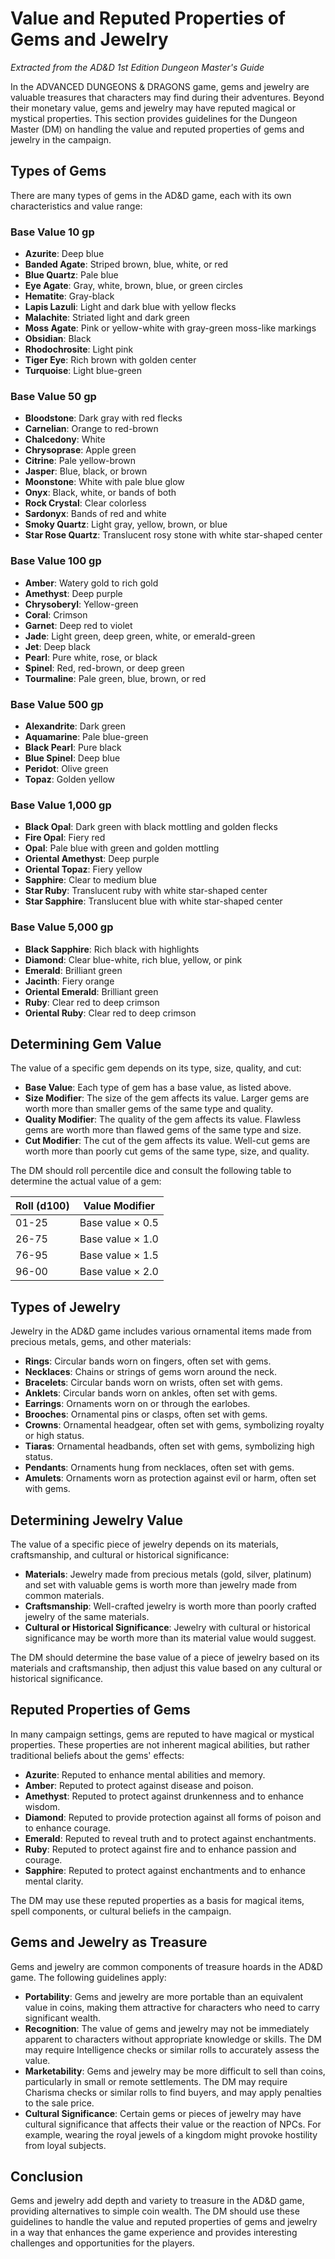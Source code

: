 # Value and Reputed Properties of Gems and Jewelry

*Extracted from the AD&D 1st Edition Dungeon Master's Guide*

In the ADVANCED DUNGEONS & DRAGONS game, gems and jewelry are valuable treasures that characters may find during their adventures. Beyond their monetary value, gems and jewelry may have reputed magical or mystical properties. This section provides guidelines for the Dungeon Master (DM) on handling the value and reputed properties of gems and jewelry in the campaign.

## Types of Gems

There are many types of gems in the AD&D game, each with its own characteristics and value range:

### Base Value 10 gp
- **Azurite**: Deep blue
- **Banded Agate**: Striped brown, blue, white, or red
- **Blue Quartz**: Pale blue
- **Eye Agate**: Gray, white, brown, blue, or green circles
- **Hematite**: Gray-black
- **Lapis Lazuli**: Light and dark blue with yellow flecks
- **Malachite**: Striated light and dark green
- **Moss Agate**: Pink or yellow-white with gray-green moss-like markings
- **Obsidian**: Black
- **Rhodochrosite**: Light pink
- **Tiger Eye**: Rich brown with golden center
- **Turquoise**: Light blue-green

### Base Value 50 gp
- **Bloodstone**: Dark gray with red flecks
- **Carnelian**: Orange to red-brown
- **Chalcedony**: White
- **Chrysoprase**: Apple green
- **Citrine**: Pale yellow-brown
- **Jasper**: Blue, black, or brown
- **Moonstone**: White with pale blue glow
- **Onyx**: Black, white, or bands of both
- **Rock Crystal**: Clear colorless
- **Sardonyx**: Bands of red and white
- **Smoky Quartz**: Light gray, yellow, brown, or blue
- **Star Rose Quartz**: Translucent rosy stone with white star-shaped center

### Base Value 100 gp
- **Amber**: Watery gold to rich gold
- **Amethyst**: Deep purple
- **Chrysoberyl**: Yellow-green
- **Coral**: Crimson
- **Garnet**: Deep red to violet
- **Jade**: Light green, deep green, white, or emerald-green
- **Jet**: Deep black
- **Pearl**: Pure white, rose, or black
- **Spinel**: Red, red-brown, or deep green
- **Tourmaline**: Pale green, blue, brown, or red

### Base Value 500 gp
- **Alexandrite**: Dark green
- **Aquamarine**: Pale blue-green
- **Black Pearl**: Pure black
- **Blue Spinel**: Deep blue
- **Peridot**: Olive green
- **Topaz**: Golden yellow

### Base Value 1,000 gp
- **Black Opal**: Dark green with black mottling and golden flecks
- **Fire Opal**: Fiery red
- **Opal**: Pale blue with green and golden mottling
- **Oriental Amethyst**: Deep purple
- **Oriental Topaz**: Fiery yellow
- **Sapphire**: Clear to medium blue
- **Star Ruby**: Translucent ruby with white star-shaped center
- **Star Sapphire**: Translucent blue with white star-shaped center

### Base Value 5,000 gp
- **Black Sapphire**: Rich black with highlights
- **Diamond**: Clear blue-white, rich blue, yellow, or pink
- **Emerald**: Brilliant green
- **Jacinth**: Fiery orange
- **Oriental Emerald**: Brilliant green
- **Ruby**: Clear red to deep crimson
- **Oriental Ruby**: Clear red to deep crimson

## Determining Gem Value

The value of a specific gem depends on its type, size, quality, and cut:

- **Base Value**: Each type of gem has a base value, as listed above.
- **Size Modifier**: The size of the gem affects its value. Larger gems are worth more than smaller gems of the same type and quality.
- **Quality Modifier**: The quality of the gem affects its value. Flawless gems are worth more than flawed gems of the same type and size.
- **Cut Modifier**: The cut of the gem affects its value. Well-cut gems are worth more than poorly cut gems of the same type, size, and quality.

The DM should roll percentile dice and consult the following table to determine the actual value of a gem:

| Roll (d100) | Value Modifier |
|-------------|----------------|
| 01-25       | Base value × 0.5 |
| 26-75       | Base value × 1.0 |
| 76-95       | Base value × 1.5 |
| 96-00       | Base value × 2.0 |

## Types of Jewelry

Jewelry in the AD&D game includes various ornamental items made from precious metals, gems, and other materials:

- **Rings**: Circular bands worn on fingers, often set with gems.
- **Necklaces**: Chains or strings of gems worn around the neck.
- **Bracelets**: Circular bands worn on wrists, often set with gems.
- **Anklets**: Circular bands worn on ankles, often set with gems.
- **Earrings**: Ornaments worn on or through the earlobes.
- **Brooches**: Ornamental pins or clasps, often set with gems.
- **Crowns**: Ornamental headgear, often set with gems, symbolizing royalty or high status.
- **Tiaras**: Ornamental headbands, often set with gems, symbolizing high status.
- **Pendants**: Ornaments hung from necklaces, often set with gems.
- **Amulets**: Ornaments worn as protection against evil or harm, often set with gems.

## Determining Jewelry Value

The value of a specific piece of jewelry depends on its materials, craftsmanship, and cultural or historical significance:

- **Materials**: Jewelry made from precious metals (gold, silver, platinum) and set with valuable gems is worth more than jewelry made from common materials.
- **Craftsmanship**: Well-crafted jewelry is worth more than poorly crafted jewelry of the same materials.
- **Cultural or Historical Significance**: Jewelry with cultural or historical significance may be worth more than its material value would suggest.

The DM should determine the base value of a piece of jewelry based on its materials and craftsmanship, then adjust this value based on any cultural or historical significance.

## Reputed Properties of Gems

In many campaign settings, gems are reputed to have magical or mystical properties. These properties are not inherent magical abilities, but rather traditional beliefs about the gems' effects:

- **Azurite**: Reputed to enhance mental abilities and memory.
- **Amber**: Reputed to protect against disease and poison.
- **Amethyst**: Reputed to protect against drunkenness and to enhance wisdom.
- **Diamond**: Reputed to provide protection against all forms of poison and to enhance courage.
- **Emerald**: Reputed to reveal truth and to protect against enchantments.
- **Ruby**: Reputed to protect against fire and to enhance passion and courage.
- **Sapphire**: Reputed to protect against enchantments and to enhance mental clarity.

The DM may use these reputed properties as a basis for magical items, spell components, or cultural beliefs in the campaign.

## Gems and Jewelry as Treasure

Gems and jewelry are common components of treasure hoards in the AD&D game. The following guidelines apply:

- **Portability**: Gems and jewelry are more portable than an equivalent value in coins, making them attractive for characters who need to carry significant wealth.
- **Recognition**: The value of gems and jewelry may not be immediately apparent to characters without appropriate knowledge or skills. The DM may require Intelligence checks or similar rolls to accurately assess the value.
- **Marketability**: Gems and jewelry may be more difficult to sell than coins, particularly in small or remote settlements. The DM may require Charisma checks or similar rolls to find buyers, and may apply penalties to the sale price.
- **Cultural Significance**: Certain gems or pieces of jewelry may have cultural significance that affects their value or the reaction of NPCs. For example, wearing the royal jewels of a kingdom might provoke hostility from loyal subjects.

## Conclusion

Gems and jewelry add depth and variety to treasure in the AD&D game, providing alternatives to simple coin wealth. The DM should use these guidelines to handle the value and reputed properties of gems and jewelry in a way that enhances the game experience and provides interesting challenges and opportunities for the players.
